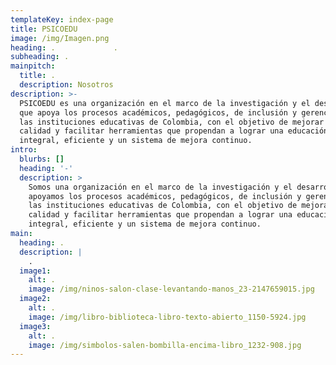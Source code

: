 ```yaml
---
templateKey: index-page
title: PSICOEDU
image: /img/Imagen.png
heading: .             .
subheading: .
mainpitch:
  title: .
  description: Nosotros
description: >-
  PSICOEDU es una organización en el marco de la investigación y el desarrollo
  que apoya los procesos académicos, pedagógicos, de inclusión y gerenciales en
  las instituciones educativas de Colombia, con el objetivo de mejorar su
  calidad y facilitar herramientas que propendan a lograr una educación
  integral, eficiente y un sistema de mejora continuo.
intro:
  blurbs: []
  heading: '-'
  description: >
    Somos una organización en el marco de la investigación y el desarrollo que
    apoyamos los procesos académicos, pedagógicos, de inclusión y gerenciales en
    las instituciones educativas de Colombia, con el objetivo de mejorar su
    calidad y facilitar herramientas que propendan a lograr una educación
    integral, eficiente y un sistema de mejora continuo.
main:
  heading: .
  description: |
    .
  image1:
    alt: .
    image: /img/ninos-salon-clase-levantando-manos_23-2147659015.jpg
  image2:
    alt: .
    image: /img/libro-biblioteca-libro-texto-abierto_1150-5924.jpg
  image3:
    alt: .
    image: /img/simbolos-salen-bombilla-encima-libro_1232-908.jpg
---
```


